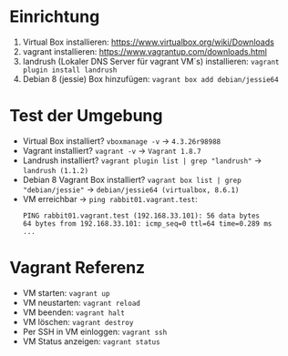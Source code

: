 # Einrichtung

1. Virtual Box installieren: https://www.virtualbox.org/wiki/Downloads
2. vagrant installieren: https://www.vagrantup.com/downloads.html
3. landrush (Lokaler DNS Server für vagrant VM´s) installieren: `vagrant plugin install landrush`
4. Debian 8 (jessie) Box hinzufügen: `vagrant box add debian/jessie64`

# Test der Umgebung

- Virtual Box installiert? `vboxmanage -v` -> `4.3.26r98988`
- Vagrant installiert? `vagrant -v` -> `Vagrant 1.8.7`
- Landrush installiert? `vagrant plugin list | grep "landrush"` -> `landrush (1.1.2)`
- Debian 8 Vagrant Box installiert? `vagrant box list | grep "debian/jessie"` -> `debian/jessie64 (virtualbox, 8.6.1)`
- VM erreichbar -> `ping rabbit01.vagrant.test`:
  ```
  PING rabbit01.vagrant.test (192.168.33.101): 56 data bytes
  64 bytes from 192.168.33.101: icmp_seq=0 ttl=64 time=0.289 ms
  ...
  ```

# Vagrant Referenz

- VM starten: `vagrant up`
- VM neustarten: `vagrant reload`
- VM beenden: `vagrant halt`
- VM löschen: `vagrant destroy`
- Per SSH in VM einloggen: `vagrant ssh`
- VM Status anzeigen: `vagrant status`
